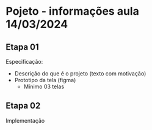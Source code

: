 # Pojeto - informações aula 14/03/2024
## Etapa 01
Especificação:
- Descrição do que é o projeto (texto com motivação)
- Prototipo da tela (figma)
  - Mínimo 03 telas

## Etapa 02
Implementação

###